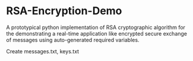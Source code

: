 # RSA-Encryption-Demo
A prototypical python implementation of RSA cryptographic algorithm for the demonstrating a real-time application like encrypted secure exchange of messages using auto-generated required variables.

Create messages.txt, keys.txt
